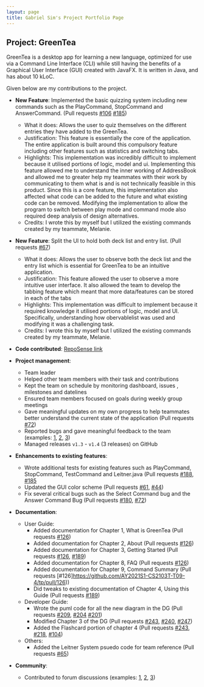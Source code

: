 ```yaml
---
layout: page
title: Gabriel Sim's Project Portfolio Page
---
```


## Project: GreenTea

GreenTea is a desktop app for learning a new language, optimized for use via a Command Line Interface (CLI)
while still having the benefits of a Graphical User Interface (GUI) created with JavaFX.
It is written in Java, and has about 10 kLoC.

Given below are my contributions to the project.

* **New Feature**: Implemented the basic quizzing system including new commands such as the PlayCommand, StopCommand and AnswerCommand.
(Pull requests [\#106](https://github.com/AY2021S1-CS2103T-T09-4/tp/pull/106) [\#185](https://github.com/AY2021S1-CS2103T-T09-4/tp/pull/185))
  * What it does: Allows the user to quiz themselves on the different entries they have added to the GreenTea.
  * Justification: This feature is essentially the core of the application. The entire application is built around this compulsory feature including other features such as
  statistics and switching tabs.
  * Highlights: This implementation was incredibly difficult to implement because it utilised portions of logic, model and ui. Implementing this feature allowed
  me to understand the inner working of AddressBook and allowed me to greater help my teammates with their work by communicating to them what is and is not technically
  feasible in this product. Since this is a core feature, this implementation also affected what code can be added to the future and what existing code can be removed. Modifying the implementation to
  allow the program to switch between play mode and command mode also required deep analysis of design alternatives.
  * Credits: I wrote this by myself but I utilized the existing commands created by my teammate, Melanie.

* **New Feature**: Split the UI to hold both deck list and entry list. (Pull requests [\#67](https://github.com/AY2021S1-CS2103T-T09-4/tp/pull/67))
  * What it does: Allows the user to observe both the deck list and the entry list which is essential for GreenTea to be an intuitive application.
  * Justification: This feature allowed the user to observe a more intuitive user interface. It also allowed the team to develop  the tabbing feature which meant
  that more data/features can be stored in each of the tabs
  * Highlights: This implementation was difficult to implement because it required knowledge it utilised portions of logic, model and UI. Specifically, understanding how
  obervablelist was used and modifying it was a challenging task.
  * Credits: I wrote this by myself but I utilized the existing commands created by my teammate, Melanie.

* **Code contributed**: [RepoSense link](https://nus-cs2103-ay2021s1.github.io/tp-dashboard/#breakdown=true&search=&sort=groupTitle&sortWithin=title&since=2020-08-14&timeframe=commit&mergegroup=&groupSelect=groupByRepos&checkedFileTypes=docs~functional-code~test-code~other&tabOpen=true&zFR=false&tabType=authorship&tabAuthor=gabrielsimbingyang&tabRepo=AY2021S1-CS2103T-T09-4%2Ftp%5Bmaster%5D&authorshipIsMergeGroup=false&authorshipFileTypes=docs~functional-code~test-code~other)

* **Project management**:
  * Team leader
  * Helped other team members with their task and contributions
  * Kept the team on schedule by monitoring dashboard, issues , milestones and datelines
  * Ensured team members focused on goals during weekly group meetings
  * Gave meaningful updates on my own progress to help teammates better understand the current state of the application
    (Pull requests [\#72](https://github.com/AY2021S1-CS2103T-T09-4/tp/pull/72))
  * Reported bugs and gave meaningful feedback to the team
    (examples: [1](https://github.com/AY2021S1-CS2103T-T09-4/tp/issues/183), [2](https://github.com/AY2021S1-CS2103T-T09-4/tp/issues/40), [3](https://github.com/AY2021S1-CS2103T-T09-4/tp/issues/38))
  * Managed releases `v1.3` - `v1.4` (3 releases) on GitHub

* **Enhancements to existing features**:
  * Wrote additional tests for existing features such as PlayCommand, StopCommand, TestCommand and Leitner.java
  (Pull requests [\#188](https://github.com/AY2021S1-CS2103T-T09-4/tp/pull/188), [\#185](https://github.com/AY2021S1-CS2103T-T09-4/tp/pull/185)
  * Updated the GUI color scheme
  (Pull requests [\#61](https://github.com/AY2021S1-CS2103T-T09-4/tp/pull/61), [\#44](https://github.com/AY2021S1-CS2103T-T09-4/tp/pull/44))
  * Fix several critical bugs such as the Select Command bug and the Answer Command Bug
  (Pull requests [\#180](https://github.com/AY2021S1-CS2103T-T09-4/tp/pull/180), [\#72](https://github.com/AY2021S1-CS2103T-T09-4/tp/pull/72))

* **Documentation**:
  * User Guide:
    * Added documentation for Chapter 1, What is GreenTea
    (Pull requests [\#126](https://github.com/AY2021S1-CS2103T-T09-4/tp/pull/126))
    * Added documentation for Chapter 2, About
    (Pull requests [\#126](https://github.com/AY2021S1-CS2103T-T09-4/tp/pull/126))
    * Added documentation for Chapter 3, Getting Started
    (Pull requests [\#126](https://github.com/AY2021S1-CS2103T-T09-4/tp/pull/126),
    [\#189](https://github.com/AY2021S1-CS2103T-T09-4/tp/pull/189))
    * Added documentation for Chapter 8, FAQ
    (Pull requests [\#126](https://github.com/AY2021S1-CS2103T-T09-4/tp/pull/126))
    * Added documentation for Chapter 9, Command Summary
    (Pull requests [\#126]https://github.com/AY2021S1-CS2103T-T09-4/tp/pull/126))
    * Did tweaks to existing documentation of Chapter 4, Using this Guide
    (Pull requests [\#189](https://github.com/AY2021S1-CS2103T-T09-4/tp/pull/189))
  * Developer Guide:
    * Wrote the puml code for all the new diagram in the DG
    (Pull requests [\#209](https://github.com/AY2021S1-CS2103T-T09-4/tp/pull/209),
    [\#204](https://github.com/AY2021S1-CS2103T-T09-4/tp/pull/204)
    [\#201](https://github.com/AY2021S1-CS2103T-T09-4/tp/pull/201))
    * Modified Chapter 3 of the DG
    (Pull requests [\#243](https://github.com/AY2021S1-CS2103T-T09-4/tp/pull/243),
    [\#240](https://github.com/AY2021S1-CS2103T-T09-4/tp/pull/240),
    [\#247](https://github.com/AY2021S1-CS2103T-T09-4/tp/pull/247))
    * Added the Flashcard portion of chapter 4
    (Pull requests [\#243](https://github.com/AY2021S1-CS2103T-T09-4/tp/pull/243),
    [\#218](https://github.com/AY2021S1-CS2103T-T09-4/tp/pull/218),
    [\#104](https://github.com/AY2021S1-CS2103T-T09-4/tp/pull/104))
  * Others:
    * Added the Leitner System psuedo code for team reference
    (Pull requests [\#65](https://github.com/AY2021S1-CS2103T-T09-4/tp/pull/65))


* **Community**:
  * Contributed to forum discussions (examples: [1](https://github.com/nus-cs2103-AY2021S1/forum/issues/291), [2](https://github.com/nus-cs2103-AY2021S1/forum/issues/137), [3](https://github.com/nus-cs2103-AY2021S1/forum/issues/384))
